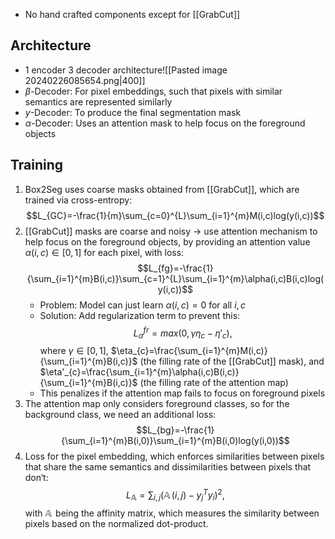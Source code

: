- No hand crafted components except for [[GrabCut]]

## Architecture
- 1 encoder 3 decoder architecture![[Pasted image 20240226085654.png|400]]
- $\beta$-Decoder: For pixel embeddings, such that pixels with similar semantics are represented similarly
- $y$-Decoder: To produce the final segmentation mask
- $\alpha$-Decoder: Uses an attention mask to help focus on the foreground objects

## Training
1. Box2Seg uses coarse masks obtained from [[GrabCut]], which are trained via cross-entropy:$$L_{GC}=-\frac{1}{m}\sum_{c=0}^{L}\sum_{i=1}^{m}M(i,c)log(y(i,c))$$
2. [[GrabCut]] masks are coarse and noisy -> use attention mechanism to help focus on the foreground objects, by providing an attention value $\alpha(i,c)\in[0,1]$ for each pixel, with loss:$$L_{fg}=-\frac{1}{\sum_{i=1}^{m}B(i,c)}\sum_{c=1}^{L}\sum_{i=1}^{m}\alpha(i,c)B(i,c)log(y(i,c))$$
	- Problem: Model can just learn $\alpha(i,c)=0$ for all $i,c$
	- Solution: Add regularization term to prevent this:$$L_{\alpha}^{fr}=max(0,\gamma\eta_{c}-\eta'_{c}),$$where $\gamma\in[0,1]$, $\eta_{c}=\frac{\sum_{i=1}^{m}M(i,c)}{\sum_{i=1}^{m}B(i,c)}$ (the filling rate of the [[GrabCut]] mask), and $\eta'_{c}=\frac{\sum_{i=1}^{m}\alpha(i,c)B(i,c)}{\sum_{i=1}^{m}B(i,c)}$ (the filling rate of the attention map)
	- This penalizes if the attention map fails to focus on foreground pixels 
3. The attention map only considers foreground classes, so for the background class, we need an additional loss:$$L_{bg}=-\frac{1}{\sum_{i=1}^{m}B(i,0)}\sum_{i=1}^{m}B(i,0)log(y(i,0))$$
4. Loss for the pixel embedding, which enforces similarities between pixels that share the same semantics and dissimilarities between pixels that don‘t:$$L_{\mathop{\mathbb{A}}}=\sum_{i,j}(\mathop{\mathbb{A}}(i,j)-y_j^Ty_{i})^2,$$ with $\mathop{\mathbb{A}}$ being the affinity matrix, which measures the similarity between pixels based on the normalized dot-product.